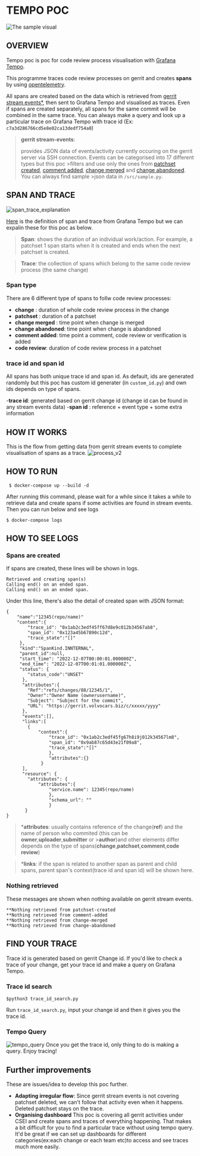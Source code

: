 # TEMPO POC 
![The sample visual](https://user-images.githubusercontent.com/114480431/205316264-90e1306d-a086-4ae3-8a2b-5bd9f7698208.png)
## OVERVIEW 
Tempo poc is poc for code review process visualisation with [Grafana Tempo](https://grafana.com/docs/tempo/latest/).

This programme traces code review processes on gerrit and creates **spans** by using [opentelemetry](https://opentelemetry.io/docs/instrumentation/python/). 

All spans are created based on the data which is retrieved from [gerrit stream events*](https://gerrit.volvocars.biz/Documentation/cmd-stream-events.html), then sent to Grafana Tempo and visualised as traces. 
Even if spans are created separately, all spans for the same commit will be combined in the same trace. You can always make a query and look up a particular trace on Grafana Tempo with trace id (Ex: `c7a3d286766cd5e8e02ca13dedf754a0`)

>**gerrit stream-events**: 
>
>provides JSON data of events/activity currently occuring on the gerrit server via SSH connection. Events can be categorised into 17 different types but this poc >filters and use only the ones from [patchset created](https://gerrit.volvocars.biz/Documentation/cmd-stream-events.html#_patchset_created), [comment added](https://gerrit.volvocars.biz/Documentation/cmd-stream-events.html#_comment_added), [change merged](https://gerrit.volvocars.biz/Documentation/cmd-stream-events.html#_change_merged) and [change abandoned](https://gerrit.volvocars.biz/Documentation/cmd-stream-events.html#_change_abandoned). You can always find sample >json data in `/src/sample.py`. 

## SPAN AND TRACE 
![span_trace_explanation](https://user-images.githubusercontent.com/114480431/206401083-ceab2702-4bdb-4015-933d-512b0954be25.png)

[Here](https://grafana.com/docs/tempo/latest/getting-started/traces/) is the definition of span and trace from Grafana Tempo but we can expalin these for this poc as below. 

>**Span**: shows the duration of an individual work/action. 
For example, a patchset 1 span starts when it is created and ends when the next patchset is created.

>**Trace**: the collection of spans which belong to the same code review process (the same change) 

### Span type
There are 6 different type of spans to follw code review processes:  
 - **change** : duration of whole code review process in the change
 - **patchset** : duration of a patchset 
 - **change merged** : time point when change is merged 
 - **change abandoned**: time point when change is abandoned
 - **comment added**: time point a comment, code review or verification is added 
 - **code review**: duration of code review process in a patchset 
 
### trace id and span id 
All spans has both unique trace id and span id. 
As default, ids are generated randomly but this poc has custom id generater (in `custom_id.py`) and own ids depends on type of spans.  

 -**trace id**: generated based on gerrit change id (change id can be found in any stream events data) 
 -**span id** : reference + event type + some extra information 
## HOW IT WORKS 
This is the flow from getting data from gerrit stream events to complete visualisation of spans as a trace. 
![process_v2](https://user-images.githubusercontent.com/114480431/206720422-8ad9bc40-1e73-4f90-9538-f22cf46c9cf4.png)

## HOW TO RUN 
```shell
 $ docker-compose up --build -d 
```
After running this command, please wait for a while since it takes a while to retrieve data and create spans if some activities are found in stream events. 
Then you can run below and see logs 
```shell
$ docker-compose logs 
```
## HOW TO SEE LOGS 
### Spans are created
If spans are created, these lines will be shown in logs. 
```
Retrieved and creating span(s)
Calling end() on an ended span.
Calling end() on an ended span.
```

Under this line, there's also the detail of created span with JSON format:
```
{
    "name":"12345(repo/name)"
    "content":{
        "trace_id": "0x1ab2c3edf45ff67d8e9c012b34567ab8",
        "span_id": "0x123a45b67890c12d",
        "trace_state":"[]"
     },
     "kind":"SpanKind.INNTERNAL",
     "parent_id":null,
     "start_time": "2022-12-07T00:00:01.000000Z",
     "end_time": "2022-12-07T00:01:01.000000Z",
     "status": {
        "status_code":"UNSET"
      },
      "attributes":{
        "Ref":"refs/changes/88/12345/1",
        "Owner":"Owner Name (ownerusername)",
        "Subject": "Subject for the commit",
        "URL": "https://gerrit.volvocars.biz/c/xxxxx/yyyy"
      },
      "events":[],
      "links":[
        {
            "context":{
                "trace_id": "0x1ab2c3edf45fg67h8i9j012k34567lm8",
                "span_id": "0x9ab87c65d43e21f09a8",
                "trace_state":"[]"
                },
                "attributes":{}
             }
      ],
      "resource": {
        "attributes": {
            "attributes":{
                "service.name": 12345(repo/name)
                },
                "schema_url": ""
                }
       }
}             
```
>***attributes**: usually contains reference of the change(**ref**) and the name of person who commited (this can be **owner**,**uploader**,**submitter** or >**author**)and other elements differ depends on the type of spans(**change**,**patchset**,**comment**,**code review**)
       
>***links**: if the span is related to another span as parent and child spans, parent span's context(trace id and span id) will be shown here. 

### Nothing retrieved     
These messages are shown when nothing available on gerrit stream events.  
```
**Nothing retrieved from patchset-created
**Nothing retrieved from comment-added
**Nothing retrieved from change-merged
**Nothing retrieved from change-abandoned
```

## FIND YOUR TRACE 
Trace id is generated based on gerrit Change id. 
If you'd like to check a trace of your change, get your trace id and make a query on Grafana Tempo. 
### Trace id search
```
$python3 trace_id_search.py 
```
Run `trace_id_search.py`, input your change id and then it gives you the trace id. 

### Tempo Query 
![tempo_query](https://user-images.githubusercontent.com/114480431/206408849-48651444-5194-45ca-931a-7d2d715a96c1.png)
Once you get the trace id, only thing to do is making a query. 
Enjoy tracing! 


    
## Further improvements
These are issues/idea to develop this poc further.
- **Adapting irregular flow**:
Since gerrit stream events is not covering patchset deleted, we can't follow that activity even when it happens. Deleted patchset stays on the trace. 
- **Organising dashboard**
This poc is covering all gerrit activities under CSEI and create spans and traces of everything happening. That makes a bit difficult for you to find a particular trace without using tempo query. It'd be great if we can set up dashboards for different categories(ex:each change or each team etc)to access and see traces much more easily.   

